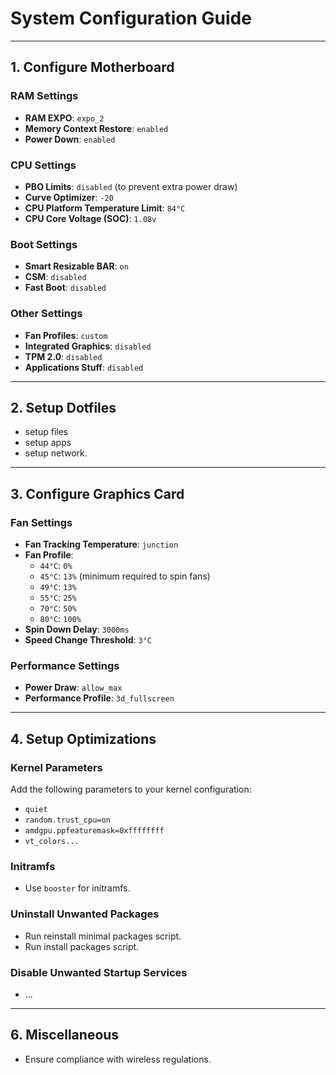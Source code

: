 # System Configuration Guide

---

## 1. Configure Motherboard

### RAM Settings
- **RAM EXPO**: `expo_2`
- **Memory Context Restore**: `enabled`
- **Power Down**: `enabled`

### CPU Settings
- **PBO Limits**: `disabled` (to prevent extra power draw)
- **Curve Optimizer**: `-20`
- **CPU Platform Temperature Limit**: `84°C`
- **CPU Core Voltage (SOC)**: `1.08v`

### Boot Settings
- **Smart Resizable BAR**: `on`
- **CSM**: `disabled`
- **Fast Boot**: `disabled`

### Other Settings
- **Fan Profiles**: `custom`
- **Integrated Graphics**: `disabled`
- **TPM 2.0**: `disabled`
- **Applications Stuff**: `disabled`

---

## 2. Setup Dotfiles
- setup files
- setup apps
- setup network.

---

## 3. Configure Graphics Card

### Fan Settings
- **Fan Tracking Temperature**: `junction`
- **Fan Profile**:
  - `44°C`: `0%`
  - `45°C`: `13%` (minimum required to spin fans)
  - `49°C`: `13%`
  - `55°C`: `25%`
  - `70°C`: `50%`
  - `80°C`: `100%`
- **Spin Down Delay**: `3000ms`
- **Speed Change Threshold**: `3°C`

### Performance Settings
- **Power Draw**: `allow_max`
- **Performance Profile**: `3d_fullscreen`

---

## 4. Setup Optimizations

### Kernel Parameters
Add the following parameters to your kernel configuration:
- `quiet`
- `random.trust_cpu=on`
- `amdgpu.ppfeaturemask=0xffffffff`
- `vt_colors...`

### Initramfs
- Use `booster` for initramfs.

### Uninstall Unwanted Packages
- Run reinstall minimal packages script.
- Run install packages script.

### Disable Unwanted Startup Services
- ...

---

## 6. Miscellaneous
- Ensure compliance with wireless regulations.
